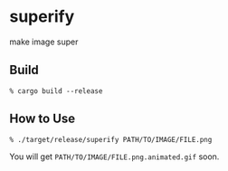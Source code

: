 # superify
make image super

## Build

```shell
% cargo build --release
```

## How to Use

```shell
% ./target/release/superify PATH/TO/IMAGE/FILE.png
```

You will get `PATH/TO/IMAGE/FILE.png.animated.gif` soon.
